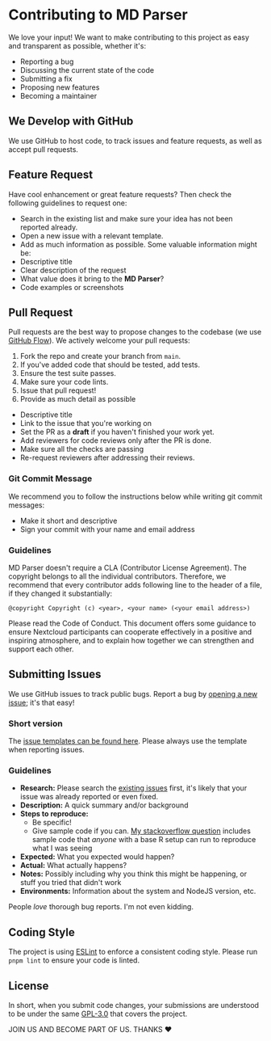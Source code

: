 # Contributing to MD Parser
We love your input! We want to make contributing to this project as easy and transparent as possible, whether it's:

- Reporting a bug
- Discussing the current state of the code
- Submitting a fix
- Proposing new features
- Becoming a maintainer

## We Develop with GitHub
We use GitHub to host code, to track issues and feature requests, as well as accept pull requests.

## Feature Request
Have cool enhancement or great feature requests? Then check the following guidelines to request one:

- Search in the existing list and make sure your idea has not been reported already.
- Open a new issue with a relevant template.
- Add as much information as possible. Some valuable information might be:
- Descriptive title
- Clear description of the request
- What value does it bring to the **MD Parser**?
- Code examples or screenshots

## Pull Request
Pull requests are the best way to propose changes to the codebase (we use [GitHub Flow](https://docs.github.com/en/get-started/quickstart/github-flow)).
We actively welcome your pull requests:

1. Fork the repo and create your branch from `main`.
2. If you've added code that should be tested, add tests.
3. Ensure the test suite passes.
4. Make sure your code lints.
5. Issue that pull request!
6. Provide as much detail as possible
  - Descriptive title
  - Link to the issue that you're working on
  - Set the PR as a **draft** if you haven't finished your work yet.
  - Add reviewers for code reviews only after the PR is done.
  - Make sure all the checks are passing
  - Re-request reviewers after addressing their reviews.

### Git Commit Message
We recommend you to follow the instructions below while writing git commit messages:
- Make it short and descriptive
- Sign your commit with your name and email address

### Guidelines
MD Parser doesn't require a CLA (Contributor License Agreement). The copyright belongs to all the individual contributors.
Therefore, we recommend that every contributor adds following line to the header of a file, if they changed it substantially:
```
@copyright Copyright (c) <year>, <your name> (<your email address>)
```
Please read the Code of Conduct. This document offers some guidance to ensure Nextcloud participants can cooperate effectively in a positive and inspiring atmosphere, and to explain how together we can strengthen and support each other.


## Submitting Issues

We use GitHub issues to track public bugs.
Report a bug by [opening a new issue](https://github.com/kiranparajuli589/htmlmark/issues/new); it's that easy!

### Short version

The [issue templates can be found here](https://github.com/kiranparajuli589/htmlmark/tree/main/.github/ISSUE_TEMPLATE). Please always use the template when reporting issues.

### Guidelines
- **Research:** Please search the [existing issues](https://github.com/kiranparajuli589/htmlmark/issues) first, it's likely that your issue was already reported or even fixed.
- **Description:** A quick summary and/or background
- **Steps to reproduce:**
  - Be specific!
  - Give sample code if you can. [My stackoverflow question](http://stackoverflow.com/q/12488905/180626) includes sample code that *anyone* with a base R setup can run to reproduce what I was seeing
- **Expected:** What you expected would happen?
- **Actual:** What actually happens?
- **Notes:** Possibly including why you think this might be happening, or stuff you tried that didn't work
- **Environments:** Information about the system and NodeJS version, etc.

People *love* thorough bug reports. I'm not even kidding.

## Coding Style
The project is using [ESLint](https://eslint.org/) to enforce a consistent coding style.
Please run `pnpm lint` to ensure your code is linted.

## License
In short, when you submit code changes, your submissions are understood to be under the same [GPL-3.0](https://www.gnu.org/licenses/gpl-3.0.en.html) that covers the project.

JOIN US AND BECOME PART OF US.  THANKS ❤️
